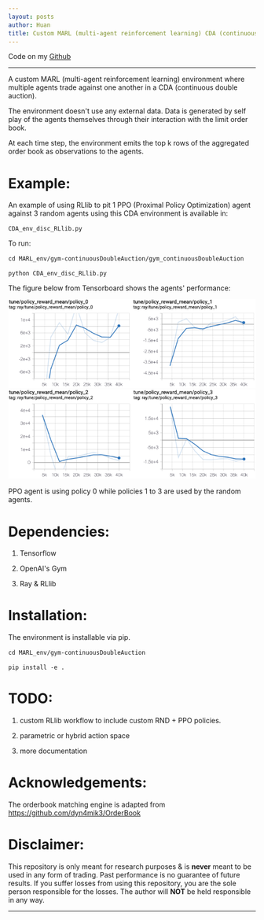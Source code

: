 ```yaml
---
layout: posts
author: Huan
title: Custom MARL (multi-agent reinforcement learning) CDA (continuous double auction) environment
---
```


Code on my [Github](https://github.com/ChuaCheowHuan/MARL_env)

---

A custom MARL (multi-agent reinforcement learning) environment where multiple
agents trade against one another in a CDA (continuous double auction).

The environment doesn't use any external data. Data is generated by self play
of the agents themselves through their interaction with the limit order book.

At each time step, the environment emits the top k rows of the aggregated
order book as observations to the agents.

# Example:
An example of using RLlib to pit 1 PPO (Proximal Policy Optimization) agent
against 3 random agents using this CDA environment is available in:
```
CDA_env_disc_RLlib.py
```

To run:
```
cd MARL_env/gym-continuousDoubleAuction/gym_continuousDoubleAuction
```
```
python CDA_env_disc_RLlib.py
```

The figure below from Tensorboard shows the agents' performance:

![image](/assets/images/MARL_CDA_env/agent0and1.png)
![image](/assets/images/MARL_CDA_env/agent2and3.png)

PPO agent is using policy 0 while policies 1 to 3 are used by the random agents.

# Dependencies:
1) Tensorflow

2) OpenAI's Gym

3) Ray & RLlib

# Installation:
The environment is installable via pip.
```
cd MARL_env/gym-continuousDoubleAuction
```
```
pip install -e .
```

# TODO:
1) custom RLlib workflow to include custom RND + PPO policies.

2) parametric or hybrid action space

3) more documentation

# Acknowledgements:
The orderbook matching engine is adapted from
https://github.com/dyn4mik3/OrderBook

# Disclaimer:
This repository is only meant for research purposes & is **never** meant to be
used in any form of trading. Past performance is no guarantee of future results.
If you suffer losses from using this repository, you are the sole person
responsible for the losses. The author will **NOT** be held responsible in any
way.

---

<br>
